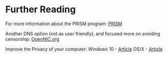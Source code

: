 
# Further Reading

For more information about the PRISM program: [PRISM](https://en.wikipedia.org/wiki/PRISM_(surveillance_program))

Another DNS option (not as user friendly), and focused more on avoiding censorship: [OpenNIC.org](https://openni.org)

Improve the Privacy of your computer:
Windows 10 - [Article](https://spreadprivacy.com/mac-privacy-tips)
OS/X       - [Article](https://spreadprivacy.com/windows-10-privacy-tips)

